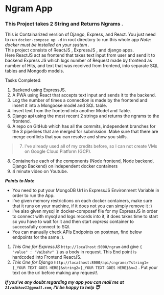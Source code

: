 # Ngram App
### This Project takes 2 String and Returns Ngrams .
This is Containarized version of Django, Express, and React. 
You just need to run ```docker-compose up -d``` in root directory to run this whole app _Note: docker must be installed on your system ._  
This project consists of ReactJS , ExpressJS , and django apps.  
Here ReactJS act as frontend that takes text input from user and send it to backend Express JS which logs number of Request made by frontend as number of Hits, and text that was received from frontend, into separate SQL tables and Mongodb models.

Tasks Completed:
1. Backend using ExpressJS.
2. A PWA using React that accepts text input and sends it to the backend.
3. Log the number of times a connection is made by the frontend and insert it into a Mongoose model and SQL table.
4. Insert text from the frontend into another Model and Table.
5. Django api using the most recent 2 strings and returns the ngrams to the frontend.
6. A repo on GitHub which has all the commits, independent branches for the 3 pipelines that are merged for submission. Make sure that there are merge conflicts that you can resolve and show you skills.
>7. I've already used all of my credits before, so I can not create VMs on Google Cloud Platform (GCP).
8. Containerise each of the components (Node frontend, Node backend, Django Backend) on independent docker containers
9. 4 minute video on Youtube.


***_Points to Note_***  
- You need to put your MongoDB Url in ExpressJS Environment Variable in order to run the App.  
- I've given memory restrictions on each docker containers, make sure that it runs on your machine, if it does not you can simply remove it :)
- I've also given mysql in docker-composef file for my ExpressJS in order to connect with mysql and logs records into it, it does takes time to start so you have to wait for it and then start _express_ container to successfully connect to SQl.
- You can manually check APIs Endpoints on postman, find below endpoints for the same :).  
1. _This One for ExpressJS_ ```http://localhost:5000/ngram``` and give ```{ "value" : "Vaibahv" }``` as a body in request. This End point is hardcoded into Frontend ReactJS.  
2. _This One for Django_ ```http://localhost:8000/api/cngrams/?string1={_YOUR TEXT GOES HERE}&string2={_YOUR TEXT GOES HERE}&n=2``` . Put your text on the url before making any request!.
  
 ***If you've any doubt regarding my app you can mail me at ```21vaibhav11@gmail.com```, I'll be happy to help 😇***
